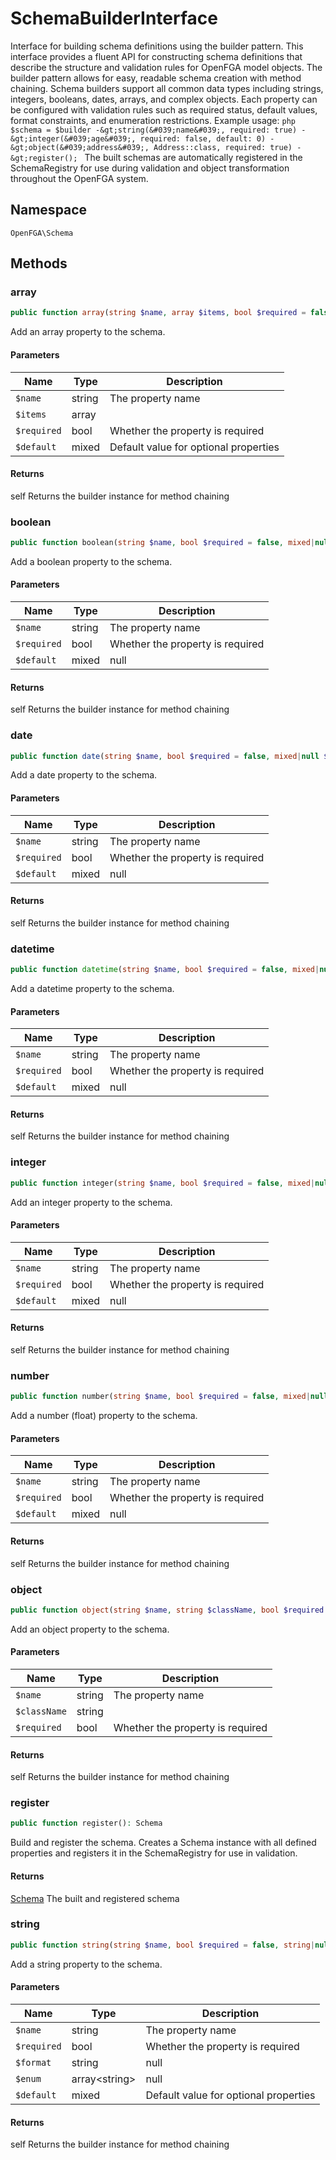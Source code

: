 # SchemaBuilderInterface

Interface for building schema definitions using the builder pattern. This interface provides a fluent API for constructing schema definitions that describe the structure and validation rules for OpenFGA model objects. The builder pattern allows for easy, readable schema creation with method chaining. Schema builders support all common data types including strings, integers, booleans, dates, arrays, and complex objects. Each property can be configured with validation rules such as required status, default values, format constraints, and enumeration restrictions. Example usage: ```php $schema = $builder -&gt;string(&#039;name&#039;, required: true) -&gt;integer(&#039;age&#039;, required: false, default: 0) -&gt;object(&#039;address&#039;, Address::class, required: true) -&gt;register(); ``` The built schemas are automatically registered in the SchemaRegistry for use during validation and object transformation throughout the OpenFGA system.

## Namespace
`OpenFGA\Schema`




## Methods
### array


```php
public function array(string $name, array $items, bool $required = false, mixed $default = NULL): self
```

Add an array property to the schema.

#### Parameters
| Name | Type | Description |
|------|------|-------------|
| `$name` | string | The property name |
| `$items` | array |  |
| `$required` | bool | Whether the property is required |
| `$default` | mixed | Default value for optional properties |

#### Returns
self
 Returns the builder instance for method chaining

### boolean


```php
public function boolean(string $name, bool $required = false, mixed|null $default = NULL): self
```

Add a boolean property to the schema.

#### Parameters
| Name | Type | Description |
|------|------|-------------|
| `$name` | string | The property name |
| `$required` | bool | Whether the property is required |
| `$default` | mixed | null | Default value for optional properties |

#### Returns
self
 Returns the builder instance for method chaining

### date


```php
public function date(string $name, bool $required = false, mixed|null $default = NULL): self
```

Add a date property to the schema.

#### Parameters
| Name | Type | Description |
|------|------|-------------|
| `$name` | string | The property name |
| `$required` | bool | Whether the property is required |
| `$default` | mixed | null | Default value for optional properties |

#### Returns
self
 Returns the builder instance for method chaining

### datetime


```php
public function datetime(string $name, bool $required = false, mixed|null $default = NULL): self
```

Add a datetime property to the schema.

#### Parameters
| Name | Type | Description |
|------|------|-------------|
| `$name` | string | The property name |
| `$required` | bool | Whether the property is required |
| `$default` | mixed | null | Default value for optional properties |

#### Returns
self
 Returns the builder instance for method chaining

### integer


```php
public function integer(string $name, bool $required = false, mixed|null $default = NULL): self
```

Add an integer property to the schema.

#### Parameters
| Name | Type | Description |
|------|------|-------------|
| `$name` | string | The property name |
| `$required` | bool | Whether the property is required |
| `$default` | mixed | null | Default value for optional properties |

#### Returns
self
 Returns the builder instance for method chaining

### number


```php
public function number(string $name, bool $required = false, mixed|null $default = NULL): self
```

Add a number (float) property to the schema.

#### Parameters
| Name | Type | Description |
|------|------|-------------|
| `$name` | string | The property name |
| `$required` | bool | Whether the property is required |
| `$default` | mixed | null | Default value for optional properties |

#### Returns
self
 Returns the builder instance for method chaining

### object


```php
public function object(string $name, string $className, bool $required = false): self
```

Add an object property to the schema.

#### Parameters
| Name | Type | Description |
|------|------|-------------|
| `$name` | string | The property name |
| `$className` | string |  |
| `$required` | bool | Whether the property is required |

#### Returns
self
 Returns the builder instance for method chaining

### register


```php
public function register(): Schema
```

Build and register the schema. Creates a Schema instance with all defined properties and registers it in the SchemaRegistry for use in validation.


#### Returns
[Schema](Schema/Schema.md)
 The built and registered schema

### string


```php
public function string(string $name, bool $required = false, string|null $format = NULL, array<string>|null $enum = NULL, mixed $default = NULL): self
```

Add a string property to the schema.

#### Parameters
| Name | Type | Description |
|------|------|-------------|
| `$name` | string | The property name |
| `$required` | bool | Whether the property is required |
| `$format` | string | null | String format constraint (e.g., &#039;date&#039;, &#039;datetime&#039;) |
| `$enum` | array&lt;string&gt; | null | Array of allowed string values |
| `$default` | mixed | Default value for optional properties |

#### Returns
self
 Returns the builder instance for method chaining

